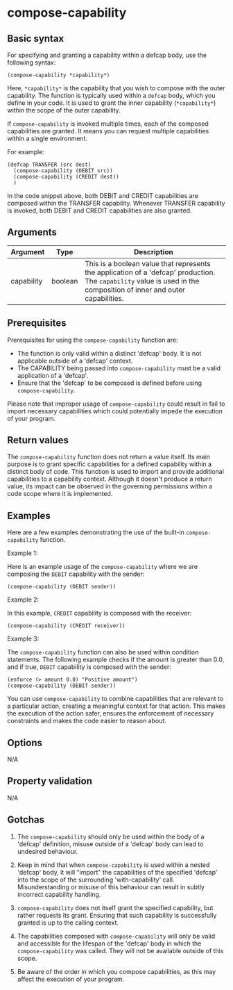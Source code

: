 # compose-capability

## Basic syntax

For specifying and granting a capability within a defcap body, use the following syntax:

```pact
(compose-capability *capability*)
```

Here, `*capability*` is the capability that you wish to compose with the outer capability. The function is typically used within a `defcap` body, which you define in your code. It is used to grant the inner capability (`*capability*`) within the scope of the outer capability. 

If `compose-capability` is invoked multiple times, each of the composed capabilities are granted. It means you can request multiple capabilities within a single environment. 

For example:
```pact
(defcap TRANSFER (src dest) 
  (compose-capability (DEBIT src)) 
  (compose-capability (CREDIT dest))
  )
```
In the code snippet above, both DEBIT and CREDIT capabilities are composed within the TRANSFER capability. Whenever TRANSFER capability is invoked, both DEBIT and CREDIT capabilities are also granted.

## Arguments

| Argument | Type | Description |
| --- | --- | --- |
| capability | boolean | This is a boolean value that represents the application of a 'defcap' production. The `capability` value is used in the composition of inner and outer capabilities. |


## Prerequisites

Prerequisites for using the `compose-capability` function are:
- The function is only valid within a distinct 'defcap' body. It is not applicable outside of a 'defcap' context.
- The CAPABILITY being passed into `compose-capability` must be a valid application of a 'defcap'. 
- Ensure that the 'defcap' to be composed is defined before using `compose-capability`. 

Please note that improper usage of `compose-capability` could result in fail to import necessary capabilities which could potentially impede the execution of your program.

## Return values

The `compose-capability` function does not return a value itself. Its main purpose is to grant specific capabilities for a defined capability within a distinct body of code. This function is used to import and provide additional capabilities to a capability context. Although it doesn't produce a return value, its impact can be observed in the governing permissions within a code scope where it is implemented.

## Examples

Here are a few examples demonstrating the use of the built-in `compose-capability` function.

Example 1: 

Here is an example usage of the `compose-capability` where we are composing the `DEBIT` capability with the sender:

```pact
(compose-capability (DEBIT sender))
```

Example 2:

In this example, `CREDIT` capability is composed with the receiver:

```pact
(compose-capability (CREDIT receiver))
```

Example 3:

The `compose-capability` function can also be used within condition statements. The following example checks if the amount is greater than 0.0, and if true, `DEBIT` capability is composed with the sender:

```pact
(enforce (> amount 0.0) "Positive amount")
(compose-capability (DEBIT sender))
``` 

You can use `compose-capability` to combine capabilities that are relevant to a particular action, creating a meaningful context for that action. This makes the execution of the action safer, ensures the enforcement of necessary constraints and makes the code easier to reason about.

## Options

N/A

## Property validation

N/A

## Gotchas

1. The `compose-capability` should only be used within the body of a 'defcap' definition, misuse outside of a 'defcap' body can lead to undesired behaviour.

2. Keep in mind that when `compose-capability` is used within a nested 'defcap' body, it will "import" the capabilities of the specified 'defcap' into the scope of the surrounding 'with-capability' call. Misunderstanding or misuse of this behaviour can result in subtly incorrect capability handling.

3. `compose-capability` does not itself grant the specified capability, but rather requests its grant. Ensuring that such capability is successfully granted is up to the calling context.

4. The capabilities composed with `compose-capability` will only be valid and accessible for the lifespan of the 'defcap' body in which the `compose-capability` was called. They will not be available outside of this scope.

5. Be aware of the order in which you compose capabilities, as this may affect the execution of your program.

